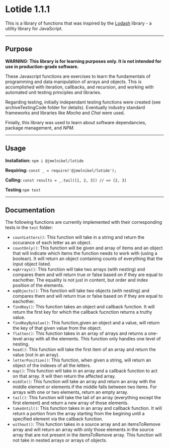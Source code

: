 # Lotide 1.1.1
This is a library of functions that was inspired by the [Lodash](https://lodash.com) library - a utility library for JavaScript.

---
## Purpose

**WARNING: This library is for learning purposes only. It is not intended for use in production-grade software.**

These Javascript functions are exercises to learn the fundamentals of programming and data manipulation of arrays and objects. This is accomplished with iteration, callbacks, and recursion, and working with automated unit testing principles and libraries.  

Regarding testing, initially independant testing functions were created (see archiveTestingCode folder for details). Eventually industry standard frameworks and libraries like *Mocha* and *Chai* were used.  

Finially, this library was used to learn about software dependancies, package management, and *NPM*.  

---
## Usage
**Installation:**
`npm i @jmelnikel/lotide`

**Requiring:**
`const _ = require('@jmelnikel/lotide');`

**Calling:**
`const results = _.tail([1, 2, 3]) // => [2, 3]`

**Testing**
`npm test`

---
## Documentation

The following functions are currently implemented with their corresponding tests in the `test` folder:
* `countLetters()`: This function will take in a string and return the occurance of each letter as an object.
* `countOnly()`: This function will be given and array of items and an object that will indicate which items the function needs to work with (using a boolean). It will return an object containing counts of everything that the input object listed.
* `eqArrays()`: This function will take two arrays (with nesting) and compares them and will return true or false based on if they are equal to eachother. The equality is not just in content, but order and index position of the elements.
* `eqObjects()`: This function will take two objects (with nesting) and compares them and will return true or false based on if they are equal to eachother.
* `findKey()`: This function takes an object and callback function. It will return the first key for which the callback fucnction returns a truthy value.
* `findKeyByValue()`: This function,given an object and a value, will return the key of that given value from the object.
* `flatten()`: This function takes in an array of arrays and returns a one-level array with all the elements. This function only handles one level of nesting.
* `head()`: This function will take the first item of an array and return the value (not in an array).
* `letterPosition()`: This function, when given a string, will return an object of the indexes of all the letters.
* `map()`: This function will take in an array and a callback function to act on that array. It will then return the affected array.
* `middle()`: This function will take an array and return an array with the middle element or elements if the middle falls between two items. For arrays with one or two elements, return an empty array.
* `tail()`: This function will take the tail of an array (everything except the first element) and return a new array of those elements.
* `takeUntil()`: This function takes in an array and callback function. It will return a portion from the array starting from the begining until a specified element via the callback function.
* `without()`: This function takes in a source array and an itemsToRemove array and will return an array with only those elements in the source array that are not present in the itemsToRemove array. This function will not take in nested arrays or arrays of objects.